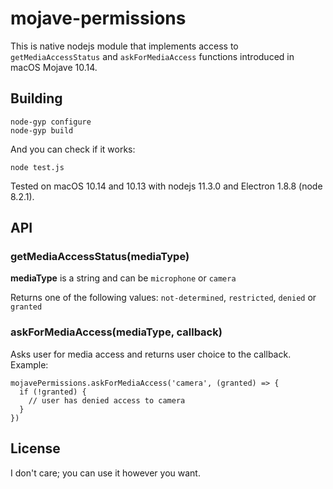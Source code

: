 # mojave-permissions

This is native nodejs module that implements access to `getMediaAccessStatus` and `askForMediaAccess` functions introduced in macOS Mojave 10.14.

## Building

```
node-gyp configure
node-gyp build
```

And you can check if it works:
```
node test.js
```

Tested on macOS 10.14 and 10.13 with nodejs 11.3.0 and Electron 1.8.8 (node 8.2.1).

## API

### getMediaAccessStatus(mediaType)

**mediaType** is a string and can be `microphone` or `camera`

Returns one of the following values: `not-determined`, `restricted`, `denied` or `granted`

### askForMediaAccess(mediaType, callback)

Asks user for media access and returns user choice to the callback. Example:

```
mojavePermissions.askForMediaAccess('camera', (granted) => {
  if (!granted) {
    // user has denied access to camera
  }
})
```

## License

I don't care; you can use it however you want.
